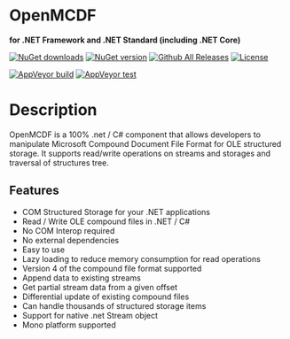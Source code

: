 OpenMCDF
===========================
**for .NET Framework and .NET Standard (including .NET Core)**

[![NuGet downloads](https://img.shields.io/nuget/dt/OpenMcdf-2.svg?label=nuget%20downloads)](https://www.nuget.org/packages/OpenMcdf-2/)
[![NuGet version](https://img.shields.io/nuget/v/OpenMcdf-2.svg)](https://www.nuget.org/packages/OpenMcdf-2/)
[![Github All Releases](https://img.shields.io/github/downloads/CodeCavePro/OpenMCDF/total.svg?label=GitHub%20downloads)]()
[![License](https://img.shields.io/github/license/CodeCavePro/OpenMCDF.svg)](https://github.com/CodeCavePro/OpenMCDF/blob/master/LICENSE.md)

[![AppVeyor build](https://img.shields.io/appveyor/ci/salaros/openmcdf/master.svg?logo=appveyor)](https://ci.appveyor.com/project/salaros/openmcdf)
[![AppVeyor test](https://img.shields.io/appveyor/tests/salaros/openmcdf.svg?logo=appveyor)](https://ci.appveyor.com/project/salaros/openmcdf)

# Description

OpenMCDF is a 100% .net / C# component that allows developers to manipulate Microsoft Compound Document File Format for OLE structured storage. It supports read/write operations on streams and storages and traversal of structures tree.

## Features

 * COM Structured Storage for your .NET applications
 * Read / Write OLE compound files in .NET / C#
 * No COM Interop required
 * No external dependencies
 * Easy to use
 * Lazy loading to reduce memory consumption for read operations
 * Version 4 of the compound file format supported
 * Append data to existing streams
 * Get partial stream data from a given offset
 * Differential update of existing compound files
 * Can handle thousands of structured storage items
 * Support for native .net Stream object
 * Mono platform supported
